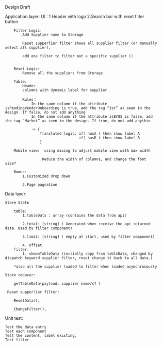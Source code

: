 Design Draft

                                
Application layer:
    UI :
        1.Header with logo
        2.Search bar with reset filter button
        
        Filter Logic:
            Add Supplier name to Storage

            Reset supperlier filter shows all supplier filter (or manually select all supplier),

            add one filter to filter out a specific supplier ()

        
        Reset Logic:
            Remove all the suppliers from Storage 

        Table:
            Header 
            columns with dynamic label for supplier
            
            Rules：
                In the same column if the attribute isPendingVendorOnboarding is true, add the tag “1st” as seen in the design. If false, do not add anything 
                In the same column if the attribute isBYOS is false, add the tag “Market” as seen in the design. If true, do not add anythin 

                -> {
                    Translated logic: if( hasA ) then show label A
                                      if( hasB ) then show label B
                    }

        Mobile view:  using mixing to adjust mobile view with max width

                     Reduce the width of columns, and change the font size?

        Bonus: 
            1.Customized drop down

            2.Page pagnation



Data layer:

	Store State
    
        table:
            1.tableData : array (contains the data from api)

            2.total: [string] ( Generated when receive the api returned data. Used by filter component)
        
            3.limit: [string] ( empty at start, used by filter component)

            4. offset
        filter:
            1. shownTableData (initially copy from tableData, changed by dispatch keyword supplier filter, reset change it back to all data.)

	    *also all the supplier loaded to filter when loaded asynchronously

	Store reducer:

		getTableData(payload: supplier name/s? )

     Reset supperlier filter:
        
        ResetData(),

        ChangeFilter(),



Unit test:

	Test the data entry
	Test each component
	Test the content, label existing,
	Test filter

	
